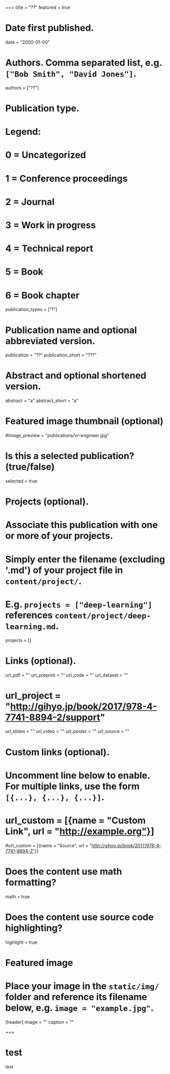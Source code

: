 
+++
title = "??"
featured = true

# Date first published.
date = "2000-01-00"

# Authors. Comma separated list, e.g. `["Bob Smith", "David Jones"]`.
authors = ["??"]

# Publication type.
# Legend:
# 0 = Uncategorized
# 1 = Conference proceedings
# 2 = Journal
# 3 = Work in progress
# 4 = Technical report
# 5 = Book
# 6 = Book chapter
publication_types = ["1"]

# Publication name and optional abbreviated version.
publication = "??"
publication_short = "???"

# Abstract and optional shortened version.
abstract = "a"
abstract_short = "a"

# Featured image thumbnail (optional)
#image_preview = "publications/vr-engineer.jpg"

# Is this a selected publication? (true/false)
selected = true

# Projects (optional).
#   Associate this publication with one or more of your projects.
#   Simply enter the filename (excluding '.md') of your project file in `content/project/`.
#   E.g. `projects = ["deep-learning"]` references `content/project/deep-learning.md`.
projects = []

# Links (optional).
url_pdf = ""
url_preprint = ""
url_code = ""
url_dataset = ""
# url_project = "http://gihyo.jp/book/2017/978-4-7741-8894-2/support"
url_slides = ""
url_video = ""
url_poster = ""
url_source = ""

# Custom links (optional).
#   Uncomment line below to enable. For multiple links, use the form `[{...}, {...}, {...}]`.
# url_custom = [{name = "Custom Link", url = "http://example.org"}]
#url_custom = [{name = "Source", url = "http://gihyo.jp/book/2017/978-4-7741-8894-2"}]

# Does the content use math formatting?
math = true

# Does the content use source code highlighting?
highlight = true

# Featured image
# Place your image in the `static/img/` folder and reference its filename below, e.g. `image = "example.jpg"`.
[header]
image = ""
caption = ""



+++

# test

test









